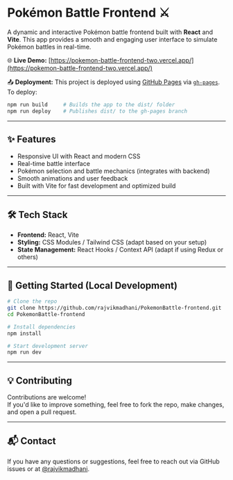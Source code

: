 # Pokémon Battle Frontend ⚔️

A dynamic and interactive Pokémon battle frontend built with **React** and **Vite**. This app provides a smooth and engaging user interface to simulate Pokémon battles in real-time.

🌐 **Live Demo:** [https://pokemon-battle-frontend-two.vercel.app/](https://pokemon-battle-frontend-two.vercel.app/)

📤 **Deployment:** This project is deployed using [GitHub Pages](https://pages.github.com/) via [`gh-pages`](https://www.npmjs.com/package/gh-pages).  
To deploy:

```bash
npm run build     # Builds the app to the dist/ folder
npm run deploy    # Publishes dist/ to the gh-pages branch
```
---

## ✨ Features

- Responsive UI with React and modern CSS
- Real-time battle interface
- Pokémon selection and battle mechanics (integrates with backend)
- Smooth animations and user feedback
- Built with Vite for fast development and optimized build

---

## 🛠️ Tech Stack

- **Frontend:** React, Vite
- **Styling:** CSS Modules / Tailwind CSS (adapt based on your setup)
- **State Management:** React Hooks / Context API (adapt if using Redux or others)

---

## 🚀 Getting Started (Local Development)

```bash
# Clone the repo
git clone https://github.com/rajvikmadhani/PokemonBattle-frontend.git
cd PokemonBattle-frontend

# Install dependencies
npm install

# Start development server
npm run dev
```
---

## 💡 Contributing

Contributions are welcome!  
If you'd like to improve something, feel free to fork the repo, make changes, and open a pull request.

---

## 📬 Contact

If you have any questions or suggestions, feel free to reach out via GitHub issues or at [@rajvikmadhani](https://github.com/rajvikmadhani).